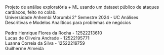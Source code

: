 Projeto de análise exploratória + ML usando um dataset público de ataques cardíacos, feito no colab.<br />
Universidade Anhembi Morumbi 2° Semestre 2024 - UC Análises Descritivas e Modelos Analíticos para problemas de negócios<br />
<br />
Pedro Henrique Flores da Rocha - 12522213610<br />
Lucas de Oliveira Andrade - 12522195771<br />
Luanna Correia da Silva - 12522219759<br />
Guilherme Almeida<br />
